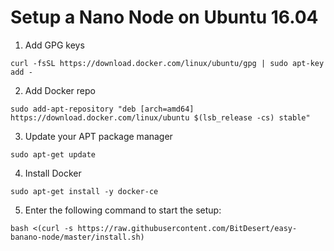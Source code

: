 # Setup a Nano Node on Ubuntu 16.04

1. Add GPG keys
 
```
curl -fsSL https://download.docker.com/linux/ubuntu/gpg | sudo apt-key add -
```

2. Add Docker repo

```
sudo add-apt-repository "deb [arch=amd64] https://download.docker.com/linux/ubuntu $(lsb_release -cs) stable"
```

3. Update your APT package manager

```
sudo apt-get update
```

4. Install Docker

```
sudo apt-get install -y docker-ce
```

5. Enter the following command to start the setup:

```
bash <(curl -s https://raw.githubusercontent.com/BitDesert/easy-banano-node/master/install.sh)
```
